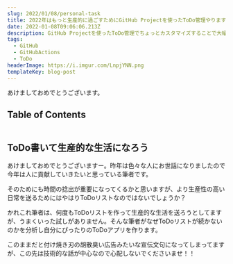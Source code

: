 ```yaml
---
slug: 2022/01/08/personal-task
title: 2022年はもっと生産的に過ごすためにGitHub Projectを使ったToDo管理やります!!!
date: 2022-01-08T09:06:06.213Z
description: GitHub Projectを使ったToDo管理でちょっとカスタマイズすることで大幅に使いやすくなったのでそのご紹介。
tags:
  - GitHub
  - GitHubActions
  - ToDo
headerImage: https://i.imgur.com/LnpjYNN.png
templateKey: blog-post
---
```

あけましておめでとうございます。

## Table of Contents

```toc

```

## ToDo書いて生産的な生活になろう

あけましておめでとうございますー。昨年は色々な人にお世話になりましたので今年は人に貢献していきたいと思っている筆者です。

そのためにも時間の捻出が重要になってくるかと思いますが、より生産性の高い日常を送るためにはやはりToDoリストなのではないでしょうか？

かれこれ筆者は、何度もToDoリストを作って生産的な生活を送ろうとしてますが、うまくいった試しがありません。そんな筆者がなぜToDoリストが続かないのかを分析し自分にぴったりのToDoアプリを作ります。

このままだと付け焼き刃の胡散臭い広告みたいな宣伝文句になってしまってますが、この先は技術的な話が中心なので心配しないでくださいませ！！













